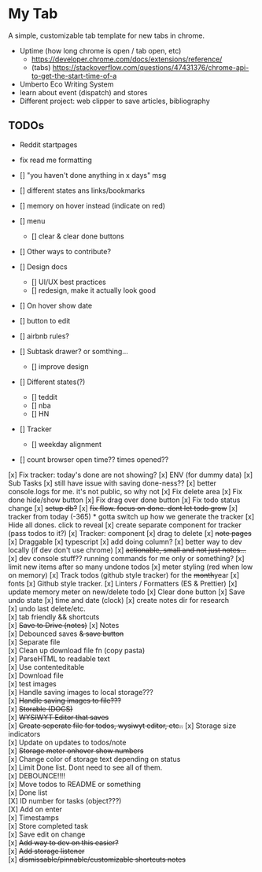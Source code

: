 # My Tab

A simple, customizable tab template for new tabs in chrome.

- Uptime (how long chrome is open / tab open, etc)
  - https://developer.chrome.com/docs/extensions/reference/
  - (tabs) https://stackoverflow.com/questions/47431376/chrome-api-to-get-the-start-time-of-a
- Umberto Eco Writing System
- learn about event (dispatch) and stores
- Different project: web clipper to save articles, bibliography

## TODOs

- Reddit startpages
- fix read me formatting
- [] "you haven't done anything in x days" msg
- [] different states ans links/bookmarks
- [] memory on hover instead (indicate on red)
- [] menu
  - [] clear & clear done buttons
- [] Other ways to contribute?
- [] Design docs

  - [] UI/UX best practices
  - [] redesign, make it actually look good

- [] On hover show date
- [] button to edit
- [] airbnb rules?

- [] Subtask drawer? or somthing...
  - [] improve design
- [] Different states(?)

  - [] teddit
  - [] nba
  - [] HN

- [] Tracker

  - [] weekday alignment

- [] count browser open time?? times opened??

[x] Fix tracker: today's done are not showing?
[x] ENV (for dummy data)
[x] Sub Tasks
[x] still have issue with saving done-ness??
[x] better console.logs for me. it's not public, so why not
[x] Fix delete area
[x] Fix done hide/show button
[x] Fix drag over done button
[x] Fix todo status change
[x] ~~setup db?~~
[x] ~~fix flow. focus on done. dont let todo grow~~
[x] tracker from today (-365) \* gotta switch up how we generate the tracker
[x] Hide all dones. click to reveal
[x] create separate component for tracker (pass todos to it?)
[x] Tracker: component
[x] drag to delete
[x] ~~note pages~~
[x] Draggable
[x] typescript
[x] add doing column?
[x] better way to dev locally (if dev don't use chrome)
[x] ~~actionable, small and not just notes...~~
[x] dev console stuff?? running commands for me only or something?
[x] limit new items after so many undone todos
[x] meter styling (red when low on memory)
[x] Track todos (github style tracker) for the ~~month~~year
[x] fonts
[x] Github style tracker.
[x] Linters / Formatters (ES & Prettier)
[x] update memory meter on new/delete todo
[x] Clear done button
[x] Save undo state
[x] time and date (clock)
[x] create notes dir for research  
[x] undo last delete/etc.  
[x] tab friendly && shortcuts  
[x] ~~Save to Drive (notes)~~
[x] Notes  
 [x] Debounced saves ~~& save button~~  
 [x] Separate file  
 [x] Clean up download file fn (copy pasta)  
 [x] ParseHTML to readable text  
 [x] Use contenteditable  
 [x] Download file  
 [x] test images  
 [x] Handle saving images to local storage???  
 [x] ~~Handle saving images to file???~~  
 [x] ~~Storable (DOCS)~~  
 [x] ~~WYSIWYT Editor that saves~~  
 [x] ~~Create seperate file for todos, wysiwyt editor, etc..~~
[x] Storage size indicators  
[x] Update on updates to todos/note  
[x] ~~Storage meter onhover show numbers~~  
[x] Change color of storage text depending on status  
[x] Limit Done list. Dont need to see all of them.  
[x] DEBOUNCE!!!!  
[x] Move todos to README or something  
[x] Done list  
[X] ID number for tasks (object???)  
[X] Add on enter  
[x] Timestamps  
[x] Store completed task  
[x] Save edit on change  
[x] ~~Add way to dev on this easier?~~  
[x] ~~Add storage listener~~  
[x] ~~dismissable/pinnable/customizable shortcuts notes~~
